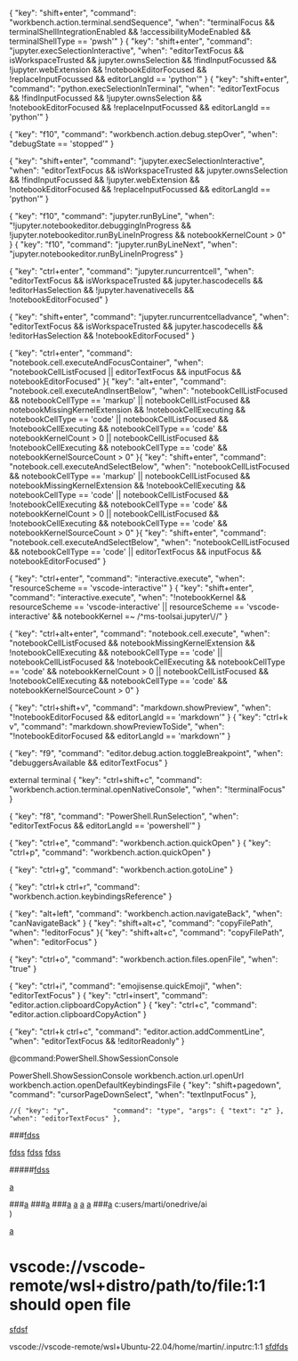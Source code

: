 


{
  "key": "shift+enter",
  "command": "workbench.action.terminal.sendSequence",
  "when": "terminalFocus && terminalShellIntegrationEnabled && !accessibilityModeEnabled && terminalShellType == 'pwsh'"
}
{
  "key": "shift+enter",
  "command": "jupyter.execSelectionInteractive",
  "when": "editorTextFocus && isWorkspaceTrusted && jupyter.ownsSelection && !findInputFocussed && !jupyter.webExtension && !notebookEditorFocused && !replaceInputFocussed && editorLangId == 'python'"
}
{
  "key": "shift+enter",
  "command": "python.execSelectionInTerminal",
  "when": "editorTextFocus && !findInputFocussed && !jupyter.ownsSelection && !notebookEditorFocused && !replaceInputFocussed && editorLangId == 'python'"
}










{
  "key": "f10",
  "command": "workbench.action.debug.stepOver",
  "when": "debugState == 'stopped'"
}





{
  "key": "shift+enter",
  "command": "jupyter.execSelectionInteractive",
  "when": "editorTextFocus && isWorkspaceTrusted && jupyter.ownsSelection && !findInputFocussed && !jupyter.webExtension && !notebookEditorFocused && !replaceInputFocussed && editorLangId == 'python'"
}

{
  "key": "f10",
  "command": "jupyter.runByLine",
  "when": "!jupyter.notebookeditor.debuggingInProgress && !jupyter.notebookeditor.runByLineInProgress && notebookKernelCount > 0"
}
{
  "key": "f10",
  "command": "jupyter.runByLineNext",
  "when": "jupyter.notebookeditor.runByLineInProgress"
}

{
  "key": "ctrl+enter",
  "command": "jupyter.runcurrentcell",
  "when": "editorTextFocus && isWorkspaceTrusted && jupyter.hascodecells && !editorHasSelection && !jupyter.havenativecells && !notebookEditorFocused"
}

{
  "key": "shift+enter",
  "command": "jupyter.runcurrentcelladvance",
  "when": "editorTextFocus && isWorkspaceTrusted && jupyter.hascodecells && !editorHasSelection && !notebookEditorFocused"
}






{
  "key": "ctrl+enter",
  "command": "notebook.cell.executeAndFocusContainer",
  "when": "notebookCellListFocused || editorTextFocus && inputFocus && notebookEditorFocused"
}{
  "key": "alt+enter",
  "command": "notebook.cell.executeAndInsertBelow",
  "when": "notebookCellListFocused && notebookCellType == 'markup' || notebookCellListFocused && notebookMissingKernelExtension && !notebookCellExecuting && notebookCellType == 'code' || notebookCellListFocused && !notebookCellExecuting && notebookCellType == 'code' && notebookKernelCount > 0 || notebookCellListFocused && !notebookCellExecuting && notebookCellType == 'code' && notebookKernelSourceCount > 0"
}{
  "key": "shift+enter",
  "command": "notebook.cell.executeAndSelectBelow",
  "when": "notebookCellListFocused && notebookCellType == 'markup' || notebookCellListFocused && notebookMissingKernelExtension && !notebookCellExecuting && notebookCellType == 'code' || notebookCellListFocused && !notebookCellExecuting && notebookCellType == 'code' && notebookKernelCount > 0 || notebookCellListFocused && !notebookCellExecuting && notebookCellType == 'code' && notebookKernelSourceCount > 0"
}{
  "key": "shift+enter",
  "command": "notebook.cell.executeAndSelectBelow",
  "when": "notebookCellListFocused && notebookCellType == 'code' || editorTextFocus && inputFocus && notebookEditorFocused"
}









{
  "key": "ctrl+enter",
  "command": "interactive.execute",
  "when": "resourceScheme == 'vscode-interactive'"
}
{
  "key": "shift+enter",
  "command": "interactive.execute",
  "when": "!notebookKernel && resourceScheme == 'vscode-interactive' || resourceScheme == 'vscode-interactive' && notebookKernel =~ /^ms-toolsai.jupyter\\//"
}


{
  "key": "ctrl+alt+enter",
  "command": "notebook.cell.execute",
  "when": "notebookCellListFocused && notebookMissingKernelExtension && !notebookCellExecuting && notebookCellType == 'code' || notebookCellListFocused && !notebookCellExecuting && notebookCellType == 'code' && notebookKernelCount > 0 || notebookCellListFocused && !notebookCellExecuting && notebookCellType == 'code' && notebookKernelSourceCount > 0"
}












{
  "key": "ctrl+shift+v",
  "command": "markdown.showPreview",
  "when": "!notebookEditorFocused && editorLangId == 'markdown'"
}
{
  "key": "ctrl+k v",
  "command": "markdown.showPreviewToSide",
  "when": "!notebookEditorFocused && editorLangId == 'markdown'"
}




{
  "key": "f9",
  "command": "editor.debug.action.toggleBreakpoint",
  "when": "debuggersAvailable && editorTextFocus"
}


external terminal
{
  "key": "ctrl+shift+c",
  "command": "workbench.action.terminal.openNativeConsole",
  "when": "!terminalFocus"
}




{
  "key": "f8",
  "command": "PowerShell.RunSelection",
  "when": "editorTextFocus && editorLangId == 'powershell'"
}



{
  "key": "ctrl+e",
  "command": "workbench.action.quickOpen"
}
{
  "key": "ctrl+p",
  "command": "workbench.action.quickOpen"
}


{
  "key": "ctrl+g",
  "command": "workbench.action.gotoLine"
}


{
  "key": "ctrl+k ctrl+r",
  "command": "workbench.action.keybindingsReference"
}

{
  "key": "alt+left",
  "command": "workbench.action.navigateBack",
  "when": "canNavigateBack"
}
{
  "key": "shift+alt+c",
  "command": "copyFilePath",
  "when": "!editorFocus"
}{
  "key": "shift+alt+c",
  "command": "copyFilePath",
  "when": "editorFocus"
}


{
  "key": "ctrl+o",
  "command": "workbench.action.files.openFile",
  "when": "true"
}

{
  "key": "ctrl+i",
  "command": "emojisense.quickEmoji",
  "when": "editorTextFocus"
}
{
  "key": "ctrl+insert",
  "command": "editor.action.clipboardCopyAction"
}
{
  "key": "ctrl+c",
  "command": "editor.action.clipboardCopyAction"
}

{
  "key": "ctrl+k ctrl+c",
  "command": "editor.action.addCommentLine",
  "when": "editorTextFocus && !editorReadonly"
}


@command:PowerShell.ShowSessionConsole

PowerShell.ShowSessionConsole
workbench.action.url.openUrl
workbench.action.openDefaultKeybindingsFile
{ "key": "shift+pagedown",        "command": "cursorPageDownSelect",
                                     "when": "textInputFocus" },






    //{ "key": "y",           "command": "type", "args": { "text": "z" }, "when": "editorTextFocus" },


###[fdss](command:type?args=qytwrqyetqrq)

<!--#[fdss](command:workbench.action.url.openUrl?args=qytwrqyetqrq) -->
[fdss](command:workbench.action.url.openUrl)
[fdss](command:workbench.action.openDefaultKeybindingsFile)
[fdss](command:cursorPageDownSelect)

#####[fdss](command://workbench.action.url.openUrl)




















[a](vscode:extension/buster.ndjson-colorizer)

###[a](vscode://)
###[a](vscode:///c/)
###[a](vscode://c/users)
[a](vscode://file/C:\users\marti\onedrive\ai\chatgpt.txt.md:1)
[a](vscode://file/C:\users\marti\onedrive\ai\chatgpt.txt.md)
[a](file:///C:\users\marti\onedrive\ai\chatgpt.txt.md)
###[a](vscode:file/C:\users\marti\onedrive\ai\chatgpt.txt.md)
c:users/marti/onedrive/ai\
)



[a](vscode://file/c:/users/marti/onedrive/ai/file:1)


# vscode://vscode-remote/wsl+distro/path/to/file:1:1 should open file

[sfdsf](vscode://vscode-remote/wsl+Ubuntu-22.04/home/martin/.inputrc:1:1)

vscode://vscode-remote/wsl+Ubuntu-22.04/home/martin/.inputrc:1:1
[sfdfds](vscode-insiders://vscode-remote/wsl+Ubuntu-22.04/home/martin/.inputrc:1:1)



